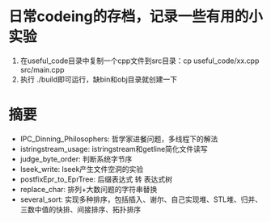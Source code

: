 # 日常codeing的存档，记录一些有用的小实验
1. 在useful_code目录中复制一个cpp文件到src目录：cp useful_code/xx.cpp src/main.cpp
2. 执行 ./build即可运行，缺bin和obj目录就创建一下

# 摘要
- IPC_Dinning_Philosophers: 哲学家进餐问题，多线程下的解法
- istringstream_usage: istringstream和getline简化文件读写
- judge_byte_order: 判断系统字节序
- lseek_write: lseek产生文件空洞的实验
- postfixEpr_to_EprTree: 后缀表达式 转 表达式树
- replace_char: 排列+大数问题的字符串替换
- several_sort: 实现多种排序，包括插入、谢尔、自己实现堆、STL堆、归并、三数中值的快排、间接排序、拓扑排序